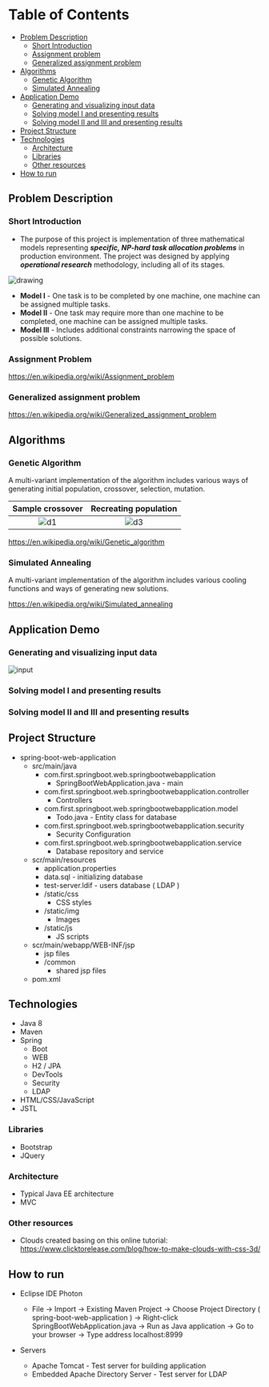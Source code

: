 
# Table of Contents 
- [Problem Description](#problem-description)
  * [Short Introduction](#short-introduction)
  * [Assignment problem](#assignment-problem)
  * [Generalized assignment problem](#generalized-assignment-problem)
- [Algorithms](#algorithms)
  * [Genetic Algorithm](#genetic-algorithm)
  * [Simulated Annealing](#simulated-annealing)
- [Application Demo](#application-demo)
  * [Generating and visualizing input data](#generating-and-visualizing-input-data)
  * [Solving model I and presenting results](#solving-model-i-and-presenting-results)
  * [Solving model II and III and presenting results](#solving-model-ii-and-iii-and-presenting-results)
- [Project Structure](#project-structure)
- [Technologies](#technologies)
  * [Architecture](#architecture)
  * [Libraries](#libraries)
  * [Other resources](#other-resources)
- [How to run](#how-to-run)




<!-- toc -->


## Problem Description

### Short Introduction

+ The purpose of this project is implementation of three mathematical models representing **_specific, NP-hard task allocation 
problems_** in production environment. The project was designed by applying **_operational research_** methodology, including all 
of its stages.

![drawing](https://user-images.githubusercontent.com/37666186/52162660-9d46d580-26d7-11e9-9f38-ec242f105284.JPG)

+ __Model I__ - One task is to be completed by one machine, one machine can be assigned multiple tasks.
+ __Model II__ - One task may require more than one machine to be completed, one machine can be assigned multiple tasks.
+ __Model III__ - Includes additional constraints narrowing the space of possible solutions. 

### Assignment Problem
https://en.wikipedia.org/wiki/Assignment_problem

### Generalized assignment problem
https://en.wikipedia.org/wiki/Generalized_assignment_problem


## Algorithms

### Genetic Algorithm
A multi-variant implementation of the algorithm includes various ways of generating initial population, crossover, 
selection, mutation.


Sample crossover           |  Recreating population
:-------------------------:|:-------------------------:
![d1](https://user-images.githubusercontent.com/37666186/52163019-1a744980-26dc-11e9-84d4-1442e2566cea.JPG) |  ![d3](https://user-images.githubusercontent.com/37666186/52163022-23fdb180-26dc-11e9-8281-0854bbaed138.JPG)

https://en.wikipedia.org/wiki/Genetic_algorithm

### Simulated Annealing
A multi-variant implementation of the algorithm includes various cooling functions and ways of generating new solutions.

https://en.wikipedia.org/wiki/Simulated_annealing


## Application Demo
### Generating and visualizing input data
![input](https://user-images.githubusercontent.com/37666186/52163276-164a2b00-26e0-11e9-9b08-e3e67f9e1816.gif)
### Solving model I and presenting results
### Solving model II and III and presenting results

## Project Structure

* spring-boot-web-application
  * src/main/java
    + com.first.springboot.web.springbootwebapplication
      * SpringBootWebApplication.java - main 
    + com.first.springboot.web.springbootwebapplication.controller
      * Controllers
    + com.first.springboot.web.springbootwebapplication.model
      * Todo.java - Entity class for database 
    + com.first.springboot.web.springbootwebapplication.security
      * Security Configuration
    + com.first.springboot.web.springbootwebapplication.service
      * Database repository and service
  * scr/main/resources
    + application.properties
    + data.sql - initializing database
    + test-server.ldif - users database ( LDAP )
    + /static/css
      * CSS styles 
    + /static/img
      * Images
    + /static/js
      * JS scripts
  * scr/main/webapp/WEB-INF/jsp
    + jsp files
    + /common
      * shared jsp files
  * pom.xml

## Technologies
* Java 8
* Maven
* Spring 
  * Boot 
  * WEB
  * H2 / JPA 
  * DevTools
  * Security
  * LDAP
* HTML/CSS/JavaScript
* JSTL

### Libraries
* Bootstrap
* JQuery

### Architecture

* Typical Java EE architecture
* MVC 

### Other resources

* Clouds created basing on this online tutorial: 
https://www.clicktorelease.com/blog/how-to-make-clouds-with-css-3d/


## How to run

* Eclipse IDE Photon 
  * File -> Import -> Existing Maven Project -> Choose Project Directory ( spring-boot-web-application ) -> Right-click SpringBootWebApplication.java -> Run as Java application -> Go to your browser -> Type address localhost:8999 

* Servers 
  * Apache Tomcat - Test server for building application
  * Embedded Apache Directory Server  - Test server for LDAP







